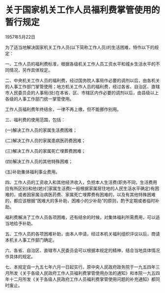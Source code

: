 # 关于国家机关工作人员福利费掌管使用的暂行规定

1957年5月22日 

<!-- INFO END -->

为了适当地解决国家机关工作人员(以下简称工作人员)的生活困难，特作以下的规定：

一、工作人员的福利费标准，根据各级机关工作人员工资水平和城乡生活水平的不同情况，另作具体规定。

二、中央机关工作人员的福利费，经过国务院人事局作必要的调剂以后，由各机关的人事工作部门掌管使用；地方机关工作人员的福利费，经过各省、自治区、直辖市人民委员会的人事局(处)在本省、区、市辖区内作必要的调剂以后，由县级以上各级的人事工作部门统一掌管使用。

工作人员福利费年终结余，一律不再上缴，但不能挪作别用。

三、福利费的使用范围，包括：

(一)解决工作人员的家属生活费困难；

(二)解决工作人员的家属患病医药费困难；

(三)解决工作人员的家属死亡埋葬费困难；

(四)解决工作人员的其他特殊困难；

(五)补助集体福利事业费用。

四、工作人员的工资收入和其他经济收入，负担本人生活费(职务不同，生活费用应有所区别)和他(她)们家属生活费(一般根据家属居住地的人民生活水平确定)有困难的，或者因家属治病医药费、家属死亡埋葬费有困难的，以及有其他特殊困难的，都应该根据“困难大的多补助，困难小的少补助”的原则，酌予定期或者临时补助。

福利费解决了工作人员各项困难，还有结余的时候，对集体福利所需费用，可以适当地给予补助。

五、工作人员的各项困难补助，由本人申请，经过本机关福利组织评议以后，商请本机关人事工作部门确定。

六、各省、自治区、直辖市人民委员会可以根据本规定的精神，结合当地具体情况作具体的规定。

七、本规定自一九五七年六月一日起实行。原中央人民政府政务院于一九五四年三月所发《关于各级人民政府工作人员福利费掌管使用办法的通知》和本院一九五四年十二月所发《关于各级人民政府工作人员福利费掌管使用问题的补充通知》都同时废止。

